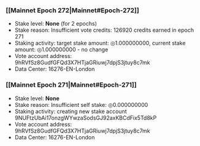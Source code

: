 ### [[Mainnet Epoch 272|Mainnet#Epoch-272]]
* Stake level: **None** (for 2 epochs)
* Stake reason: Insufficient vote credits: 126920 credits earned in epoch 271
* Staking activity: target stake amount: ◎1.000000000, current stake amount: ◎1.000000000 - no change
* Vote account address: 9hRVfSz8GudfGFQd3X7HTjaGRiuwj7dpjS3jtuy8c7mk
* Data Center: 16276-EN-London
### [[Mainnet Epoch 271|Mainnet#Epoch-271]]
* Stake level: **None**
* Stake reason: Insufficient self stake: ◎0.000000000
* Staking activity: creating new stake account 9NUFtzUbAi17onzgWYwzaSodsGJ92axKBCdFix5Td8kP
* Vote account address: 9hRVfSz8GudfGFQd3X7HTjaGRiuwj7dpjS3jtuy8c7mk
* Data Center: 16276-EN-London